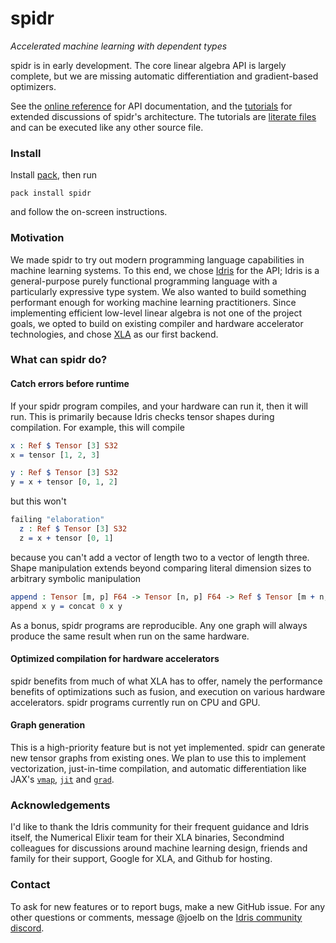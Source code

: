 # spidr

_Accelerated machine learning with dependent types_

spidr is in early development. The core linear algebra API is largely complete, but we are missing automatic differentiation and gradient-based optimizers.

See the [online reference](https://joelberkeley.github.io/spidr/) for API documentation, and the [tutorials](tutorials) for extended discussions of spidr's architecture. The tutorials are [literate files](https://idris2.readthedocs.io/en/latest/reference/literate.html) and can be executed like any other source file.

### Install

Install [pack](https://github.com/stefan-hoeck/idris2-pack), then run
```
pack install spidr
```
and follow the on-screen instructions.

### Motivation

We made spidr to try out modern programming language capabilities in machine learning systems. To this end, we chose [Idris](https://github.com/idris-lang/Idris2) for the API; Idris is a general-purpose purely functional programming language with a particularly expressive type system. We also wanted to build something performant enough for working machine learning practitioners. Since implementing efficient low-level linear algebra is not one of the project goals, we opted to build on existing compiler and hardware accelerator technologies, and chose [XLA](https://github.com/openxla/xla) as our first backend.

### What can spidr do?

#### Catch errors before runtime

If your spidr program compiles, and your hardware can run it, then it will run. This is primarily because Idris checks tensor shapes during compilation. For example, this will compile
<!-- idris
import Literal
import Tensor
-->
```idris
x : Ref $ Tensor [3] S32
x = tensor [1, 2, 3]

y : Ref $ Tensor [3] S32
y = x + tensor [0, 1, 2]
```
but this won't
```idris
failing "elaboration"
  z : Ref $ Tensor [3] S32
  z = x + tensor [0, 1]
```
because you can't add a vector of length two to a vector of length three. Shape manipulation extends beyond comparing literal dimension sizes to arbitrary symbolic manipulation
```idris
append : Tensor [m, p] F64 -> Tensor [n, p] F64 -> Ref $ Tensor [m + n, p] F64
append x y = concat 0 x y
```
As a bonus, spidr programs are reproducible. Any one graph will always produce the same result when run on the same hardware.

#### Optimized compilation for hardware accelerators

spidr benefits from much of what XLA has to offer, namely the performance benefits of optimizations such as fusion, and execution on various hardware accelerators. spidr programs currently run on CPU and GPU.

#### Graph generation

This is a high-priority feature but is not yet implemented. spidr can generate new tensor graphs from existing ones. We plan to use this to implement vectorization, just-in-time compilation, and automatic differentiation like JAX's [`vmap`](https://jax.readthedocs.io/en/latest/_autosummary/jax.vmap.html#jax.vmap), [`jit`](https://jax.readthedocs.io/en/latest/_autosummary/jax.jit.html#jax.jit) and [`grad`](https://jax.readthedocs.io/en/latest/debugging/checkify_guide.html#grad).

### Acknowledgements

I'd like to thank the Idris community for their frequent guidance and Idris itself, the Numerical Elixir team for their XLA binaries, Secondmind colleagues for discussions around machine learning design, friends and family for their support, Google for XLA, and Github for hosting.

### Contact

To ask for new features or to report bugs, make a new GitHub issue. For any other questions or comments, message @joelb on the [Idris community discord](https://discord.gg/YXmWC5yKYM).
